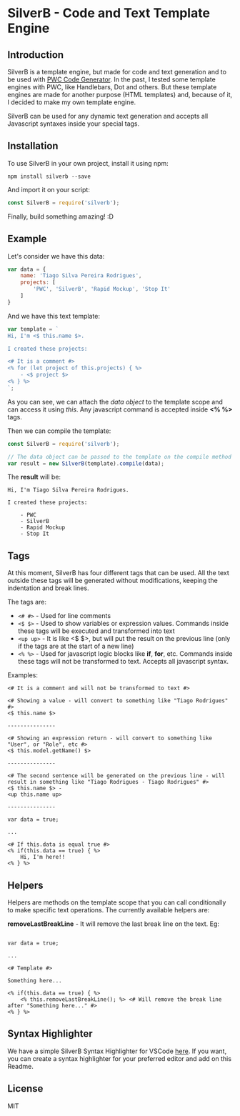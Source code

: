 # SilverB - Code and Text Template Engine

## Introduction

SilverB is a template engine, but made for code and text generation and to be used with [PWC Code Generator](https://github.com/pwc-code-generator/pwc). In the past, I tested some template engines with PWC, like Handlebars, Dot and others. But these template engines are made for another purpose (HTML templates) and, because of it, I decided to make my own template engine.

SilverB can be used for any dynamic text generation and accepts all Javascript syntaxes inside your special tags.

## Installation

To use SilverB in your own project, install it using npm:

```
npm install silverb --save
```

And import it on your script:

```Javascript
const SilverB = require('silverb');

```

Finally, build something amazing! :D

## Example

Let's consider we have this data:

```Javascript
var data = {
    name: 'Tiago Silva Pereira Rodrigues',
    projects: [
        'PWC', 'SilverB', 'Rapid Mockup', 'Stop It'
    ]
}
```

And we have this text template:

```Javascript
var template = `
Hi, I'm <$ this.name $>.

I created these projects:

<# It is a comment #>
<% for (let project of this.projects) { %>
    - <$ project $>
<% } %>
`;
```

As you can see, we can attach the *data object* to the template scope and can access it using *this*. Any javascript command is accepted inside **<% %>** tags.

Then we can compile the template:

```Javascript
const SilverB = require('silverb');

// The data object can be passed to the template on the compile method
var result = new SilverB(template).compile(data); 

```

The **result** will be:

```
Hi, I'm Tiago Silva Pereira Rodrigues.

I created these projects:

    - PWC
    - SilverB
    - Rapid Mockup
    - Stop It
```

## Tags

At this moment, SilverB has four different tags that can be used. All the text outside these tags will be generated without modifications, keeping the indentation and break lines.

The tags are:

- ```<# #>``` - Used for line comments
- ```<$ $>``` - Used to show variables or expression values. Commands inside these tags will be executed and transformed into text
- ```<up up>``` - It is like <$ $>, but will put the result on the previous line (only if the tags are at the start of a new line)
- ```<% %>``` - Used for javascript logic blocks like **if**, **for**, etc. Commands inside these tags will not be transformed to text. Accepts all javascript syntax.

Examples:

```
<# It is a comment and will not be transformed to text #>

<# Showing a value - will convert to something like "Tiago Rodrigues" #>
<$ this.name $>

---------------

<# Showing an expression return - will convert to something like "User", or "Role", etc #>
<$ this.model.getName() $>

---------------

<# The second sentence will be generated on the previous line - will result in something like "Tiago Rodrigues - Tiago Rodrigues" #>
<$ this.name $> -
<up this.name up>

---------------

var data = true;

...

<# If this.data is equal true #>
<% if(this.data == true) { %>
    Hi, I'm here!!
<% } %>

```

## Helpers

Helpers are methods on the template scope that you can call conditionally to make specific text operations. The currently available helpers are:

**removeLastBreakLine** - It will remove the last break line on the text. Eg:

```

var data = true;

...

<# Template #>

Something here...

<% if(this.data == true) { %>
    <% this.removeLastBreakLine(); %> <# Will remove the break line after "Something here..." #>
<% } %>
```

## Syntax Highlighter

We have a simple SilverB Syntax Highlighter for VSCode [here](https://github.com/TiagoSilvaPereira/silverb_syntax_vscode). If you want, you can create a syntax highlighter for your preferred editor and add on this Readme.

## License
MIT